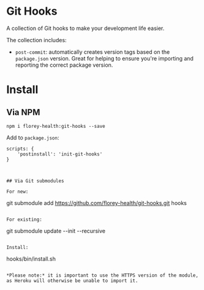 # Git Hooks

A collection of Git hooks to make your development life easier.

The collection includes:

- `post-commit`: automatically creates version tags based on the `package.json` version. Great for helping to ensure you're importing and reporting the correct package version. 


# Install

## Via NPM

```
npm i florey-health:git-hooks --save
```

Add to `package.json`:

```
scripts: {
    'postinstall': 'init-git-hooks'
}



## Via Git submodules

For new:

```
git submodule add https://github.com/florey-health/git-hooks.git hooks
```

For existing:
```
git submodule update --init --recursive
```

Install:
```
hooks/bin/install.sh
```

*Please note:* it is important to use the HTTPS version of the module, as Heroku will otherwise be unable to import it.
